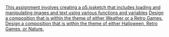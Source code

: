 
[ This assignment involves creating a p5.jssketch that includes loading and manipulating images and text using various functions and variables](https://github.com/CalebHeins/MAGD-150-/blob/gh-pages/Magical_pony_2024_10_29_02_43_25.zip)
[Design a composition that is within the theme of either Weather or a Retro Games.](https://github.com/CalebHeins/MAGD-150-/blob/gh-pages/Ass%207.zip)
[Design a composition that is within the theme of either Halloween, Retro Games, or Nature.](https://github.com/CalebHeins/MAGD-150-/blob/gh-pages/ass%206.zip)
